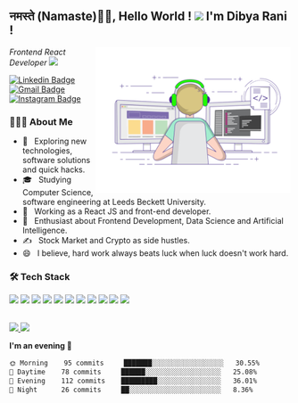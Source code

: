 <h2>नमस्ते (Namaste)🙏🏻, Hello World !  <img src="https://github.com/TheDudeThatCode/TheDudeThatCode/blob/master/Assets/Earth.gif" width="24px"> I'm Dibya Rani ! </h2>
<img align="right" alt="GIF" src="https://raw.githubusercontent.com/devSouvik/devSouvik/master/gif3.gif" width="350" style="max-width: 100%;">
<p><em> Frontend React Developer <img src="https://media.giphy.com/media/WUlplcMpOCEmTGBtBW/giphy.gif" width="30"> 
</em></p>

[![Linkedin Badge](https://img.shields.io/badge/-Dibya_RS_Magar-blue?style=flat-square&logo=Linkedin&logoColor=white&link=https://www.linkedin.com/in/dibyamagar56/)](https://www.linkedin.com/in/dibyamagar56/) [![Gmail Badge](https://img.shields.io/badge/-dibyamagar5@gmail.com-c14438?style=flat-square&logo=Gmail&logoColor=white&link=mailto:dibyamagar5@gmail.com)](mailto:dibyamar5@gmail.com) [![Instagram Badge](https://img.shields.io/badge/-Dibya_RS_Magar-purple?style=flat&logo=instagram&logoColor=white&link=https://instagram.com/_dibyamgr/)](https://www.instagram.com/_dibyamgr/)

<h3> 👨🏻‍💻 About Me </h3>

- 🤔 &nbsp; Exploring new technologies, software solutions and quick hacks.
- 🎓 &nbsp; Studying Computer Science, software engineering at Leeds Beckett University.
- 💼 &nbsp; Working as a React JS and front-end developer.
- 🌱 &nbsp; Enthusiast about Frontend Development, Data Science and Artificial Intelligence.
- ✍️ &nbsp; Stock Market and Crypto as side hustles.
- 😄 &nbsp; I believe, hard work always beats luck when luck doesn't work hard.

<h3>🛠 Tech Stack</h3>

<img src = "https://img.shields.io/badge/-HTML5-E34F26?style=flat&logo=html5&logoColor=white"> <img src = "https://img.shields.io/badge/-CSS3-1572B6?style=flat&logo=css3&logoColor=white">
<img src="https://img.shields.io/badge/-Bootstrap-563D7C?style=flat&logo=bootstrap&logoColor=white">
<img src="https://img.shields.io/badge/-JavaScript-eed718?style=flat&logo=javascript&logoColor=ffffff">
<img src="https://img.shields.io/badge/-Sass-cc6699?style=flat&logo=sass&logoColor=ffffff">
<img src="https://img.shields.io/badge/-React-000000?style=flat&logo=react&logoColor=00c8ff">
<img src="https://img.shields.io/badge/-Firebase-FFA611?style=flat&logo=firebase&logoColor=FFFFFF">
<img src="http://img.shields.io/badge/-Git-F1502F?style=flat&logo=git&logoColor=FFFFFF">
<img src="http://img.shields.io/badge/-Github-000000?style=flat&logo=github&logoColor=FFFFFF">
<img src="http://img.shields.io/badge/-VS%20Code-007ACC?style=flat&logo=visual%20studio%20code&logoColor=white">
<img src="http://img.shields.io/badge/-Vercel-black?style=flat&logo=vercel&logoColor=white">

<br/>

<a href="https://github.com/dibyamgr">
  <img height="180em" src="https://github-readme-stats.vercel.app/api?username=dibyamgr&theme=buefy&show_icons=true" />
  <img height="180em" src="https://github-readme-stats.vercel.app/api/top-langs/?username=dibyamgr&theme=buefy&layout=compact" />
</a>

**I'm an evening 🐤** 

```text
🌞 Morning    95 commits     ███████░░░░░░░░░░░░░░░░░░   30.55% 
🌆 Daytime    78 commits     ██████░░░░░░░░░░░░░░░░░░░   25.08% 
🌃 Evening    112 commits    █████████░░░░░░░░░░░░░░░░   36.01% 
🌙 Night      26 commits     ██░░░░░░░░░░░░░░░░░░░░░░░   8.36%

```
